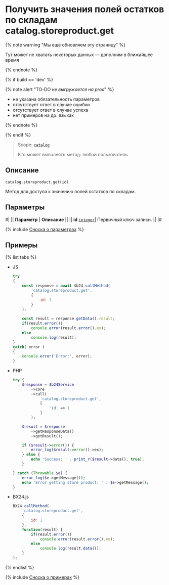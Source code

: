 # Получить значения полей остатков по складам catalog.storeproduct.get

{% note warning "Мы еще обновляем эту страницу" %}

Тут может не хватать некоторых данных — дополним в ближайшее время

{% endnote %}

{% if build == 'dev' %}

{% note alert "TO-DO _не выгружается на prod_" %}

- не указана обязательность параметров
- отсутствует ответ в случае ошибки
- отсутствует ответ в случае успеха
- нет примеров на др. языках
  
{% endnote %}

{% endif %}

> Scope: [`catalog`](../../scopes/permissions.md)
>
> Кто может выполнять метод: любой пользователь

## Описание

```http
catalog.storeproduct.get(id)
```

Метод для доступа к значению полей остатков по складам.

## Параметры

#|
|| **Параметр** | **Описание** ||
|| **id** 
[`integer`](../../data-types.md)| Первичный ключ записи. ||
|#

{% include [Сноска о параметрах](../../../_includes/required.md) %}

## Примеры

{% list tabs %}

- JS


    ```js
    try
    {
    	const response = await $b24.callMethod(
    		'catalog.storeproduct.get',
    		{
    			id: 1
    		}
    	);
    	
    	const result = response.getData().result;
    	if(result.error())
    		console.error(result.error().ex);
    	else
    		console.log(result);
    }
    catch( error )
    {
    	console.error('Error:', error);
    }
    ```

- PHP


    ```php
    try {
        $response = $b24Service
            ->core
            ->call(
                'catalog.storeproduct.get',
                [
                    'id' => 1
                ]
            );
    
        $result = $response
            ->getResponseData()
            ->getResult();
    
        if ($result->error()) {
            error_log($result->error()->ex);
        } else {
            echo 'Success: ' . print_r($result->data(), true);
        }
    
    } catch (Throwable $e) {
        error_log($e->getMessage());
        echo 'Error getting store product: ' . $e->getMessage();
    }
    ```

- BX24.js

    ```js
    BX24.callMethod(
        'catalog.storeproduct.get',
        {
            id: 1
        },
        function(result) {
            if(result.error())
                console.error(result.error().ex);
            else
                console.log(result.data());
        }
    );
    ```

{% endlist %}

{% include [Сноска о примерах](../../../_includes/examples.md) %}